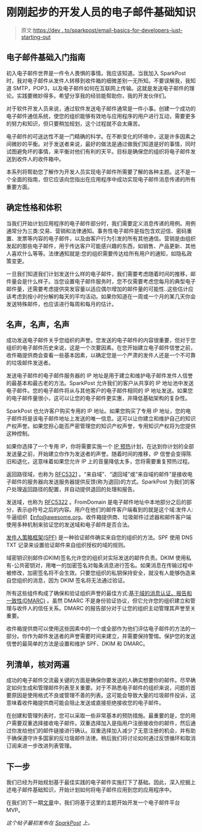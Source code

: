 # 刚刚起步的开发人员的电子邮件基础知识

> 原文:[https://dev . to/sparkpost/email-basics-for-developers-just-starting-out](https://dev.to/sparkpost/email-basics-for-developers-just-starting-out)

## 电子邮件基础入门指南

初入电子邮件世界是一件令人畏惧的事情。我应该知道。当我加入 SparkPost 时，我对电子邮件从发件人转移到收件箱的细微差别一无所知。不要误解我，我知道 SMTP，POP3，以及电子邮件如何在互联网上传输。这就是发送电子邮件的理论。实践要微妙得多。希望分享我的经验能帮助你，我的开发伙伴们。

对于软件开发人员来说，通过软件发送电子邮件通常是一件小事。创建一个成功的电子邮件通信系统，使您的组织能够有效地与应用程序的用户进行互动，需要更多的努力和知识，但只要稍加规划，这个过程就不会太痛苦。

电子邮件的可送达性不是一门精确的科学。在不断变化的环境中，这是许多因素之间微妙的平衡。对于发送者来说，最好的做法是通过做我们知道是好的事情，同时试图避免坏的事情，来平衡对他们有利的天平。目标是确保您的组织将电子邮件发送到收件人的收件箱中。

本系列将帮助您了解作为开发人员实现电子邮件所需要了解的各种主题。这不是一个全面的指南，但它应该向您指出在应用程序中成功实现电子邮件消息传递的所有重要方面。

## [](#determine-character-and-volume)确定性格和体积

当我们开始计划应用程序的电子邮件部分时，我们需要定义消息传递的用例。用例通常分为三类:交易、营销和法律通知。事务性电子邮件是指包含欢迎信、密码重置、发票等内容的电子邮件，以及由客户行为引发的所有其他通信。营销是由组织发起的那些电子邮件，用于传达客户可能感兴趣的东西，如销售、产品更新、其他人喜欢什么等等。法律通知就是:您的组织需要传达给所有用户的通知，如隐私政策变更。

一旦我们知道我们计划发送什么样的电子邮件，我们需要考虑随着时间的推移，邮件量会是什么样子。当您设置电子邮件服务时，您不仅需要考虑您每月的典型电子邮件量，还需要考虑提供突发容量以适应偶尔增加的邮件量的可能性..这些估计应该考虑到按小时分解的每天的平均活动。如果你知道在一周或一个月的某几天你会发送特殊邮件，也应该进行每周和每月的估计。

## [](#reputation-reputation-reputation)名声，名声，名声

成功发送电子邮件关乎您组织的声誉。您发送的电子邮件的内容很重要，但对于您组织的电子邮件历史来说，这是一个次要因素。在您开始建立电子邮件信誉之前，收件箱提供商会查看一些基本因素，以确定您是一个严肃的发件人还是一个不可靠的垃圾邮件发送者。

发送电子邮件的电子邮件服务器的 IP 地址是用于建立和维护电子邮件发件人信誉的最基本和最古老的方法。SparkPost 允许我们的客户从共享的 IP 地址池中发送电子邮件。您的电子邮件将从与其他客户的电子邮件相同的 IP 地址发送。如果您的电子邮件量很小，这可以让您的电子邮件更实惠，并降低基础架构的复杂性。

SparkPost 也允许客户购买专用的 IP 地址。如果您购买了专用 IP 地址，您的电子邮件将是该电子邮件地址上发送的唯一信息。这可以让你建立和维护自己的知识产权声誉。如果您担心能否严密管理您的知识产权声誉，专用知识产权将为您提供这种控制。

如果你选择了一个专用 IP，你将需要实施一个 [IP 预热](https://www.sparkpost.com/blog/ip-warmup-101/)计划，在达到你计划的全部发送量之前，开始建立你作为发送者的声誉。随着时间的推移，IP 信誉会变得陈旧和退化，这意味着如果您允许 IP 上的音量降低太多，您将需要重复预热过程。

返回路径域，也称为 [RFC5321](https://tools.ietf.org/html/rfc5321) 。“来自域”、“退回域”或“来自域的邮件”是接收电子邮件的服务器向发送服务器提供反馈(称为退回)的方式。SparkPost 为我们的客户处理返回路径的配置，并自动提供退回的处理和报告。

发送域，也称为 [RFC5322](https://tools.ietf.org/search/rfc5322) 。FromDomain 是电子邮件地址中本地部分之后的部分，表示@符号之后的内容。用户在他们的邮件客户端看到的就是这个域:发件人:牛逼组织【info@awesome.org。收件箱提供商、垃圾邮件过滤器和邮件客户端使用多种机制来验证您的发送域和电子邮件是否合法。

[发件人策略框架(SPF)](https://www.sparkpost.com/blog/spf-authentication/#.WFgRjZgrK9Y) 是一种验证邮件确实来自您的组织的方法。SPF 使用 DNS TXT 记录来设置验证邮件来自组织授权的域的规则。

域密钥识别邮件(DKIM)签名允许您的组织对实际发送的邮件负责。DKIM 使用私有-公共密钥对，用唯一的加密签名对每条消息进行签名。如果消息在传输过程中被修改，加密签名将不会生效。只要您组织的私钥保持安全，就没有人能够伪造来自您组织的消息，因为 DKIM 签名将无法通过验证。

所有这些组件构成了确保和验证组织声誉的最佳方式:[基于域的消息认证、报告和一致性(DMARC)](https://www.sparkpost.com/blog/dmarc-howto/) 。虽然 DMARC 不是身份验证协议，但它允许您的组织建立和管理与收件人的信任关系。DMARC 的报告部分对于让您的组织主动管理其声誉至关重要。

收件箱提供商可以使用这些因素中的一个或全部作为他们评估电子邮件的方法的一部分。你作为邮件发送者的声誉需要时间来建立，并需要保持警惕。保护您的发送信誉的最简单的方法是设置和维护 SPF、DKIM 和 DMARC。

## [](#making-a-list-checking-it-twice)列清单，核对两遍

成功的电子邮件交流最关键的方面是确保你要发送的人确实想要你的邮件。尽早确定如何生成和管理邮件列表至关重要。对于不熟悉电子邮件的组织来说，问题的首要原因是使用格式不良或管理不善的列表。这可能会导致大量的垃圾邮件投诉，这意味着收件箱提供商可能会阻止发送或直接拒绝接收您的电子邮件。

在创建和管理列表时，您可以采取一些非常基本的预防措施。最重要的是，您的用户需要双重选择接收电子邮件。双重选择加入是指用户注册接收你的邮件，然后通过你发给他们的邮件链接进行确认。双重选择加入减少了无意注册的机会，并有助于确保遵守许多国家的反垃圾邮件法律。稍后我们将讨论如何通过反馈循环和取消订阅来进一步改进列表管理。

## [](#next-steps)下一步

我们已经为开始规划基于最佳实践的电子邮件实施打下了基础。因此，深入挖掘上述电子邮件基础知识，开始计划如何将电子邮件应用到您的应用程序中。

在我们的下一期[文章](https://www.sparkpost.com/blog/email-basics-pt-2/)中，我们将基于这里的主题开始开发一个电子邮件平台 MVP。

*这个帖子最初发布在 [SparkPost](https://www.sparkpost.com/blog/developer-superhero-email-basics/) 上。*